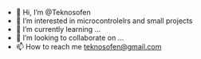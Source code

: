 - 👋 Hi, I’m @Teknosofen
- 👀 I’m interested in microcontrolelrs and small projects
- 🌱 I’m currently learning ...
- 💞️ I’m looking to collaborate on ...
- 📫 How to reach me teknosofen@gmail.com

<!---
Teknosofen/Teknosofen is a ✨ special ✨ repository because its `README.md` (this file) appears on your GitHub profile.
You can click the Preview link to take a look at your changes.
--->
